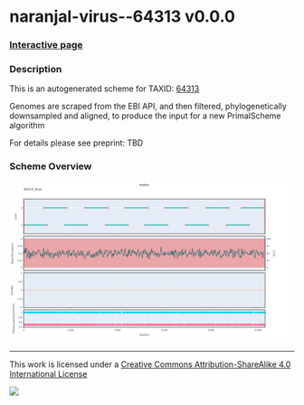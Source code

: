 # naranjal-virus--64313 v0.0.0

### [Interactive page](https://chrisgkent.github.io/schemes/naranjal-virus--64313-1000-v0.0.0)

### Description

This is an autogenerated scheme for TAXID: [64313](https://www.ncbi.nlm.nih.gov/Taxonomy/Browser/wwwtax.cgi?mode=Info&id=64313&lvl=3&lin=f&keep=1&srchmode=1&unlock)

Genomes are scraped from the EBI API, and then filtered, phylogenetically downsampled and aligned, to produce the input for a new PrimalScheme algorithm

For details please see preprint: TBD

### Scheme Overview

![Alt text](work/64313_final.png '64313_final.png')

------------------------------------------------------------------------

This work is licensed under a [Creative Commons Attribution-ShareAlike 4.0 International License](http://creativecommons.org/licenses/by-sa/4.0/) 

![](https://i.creativecommons.org/l/by-sa/4.0/88x31.png)